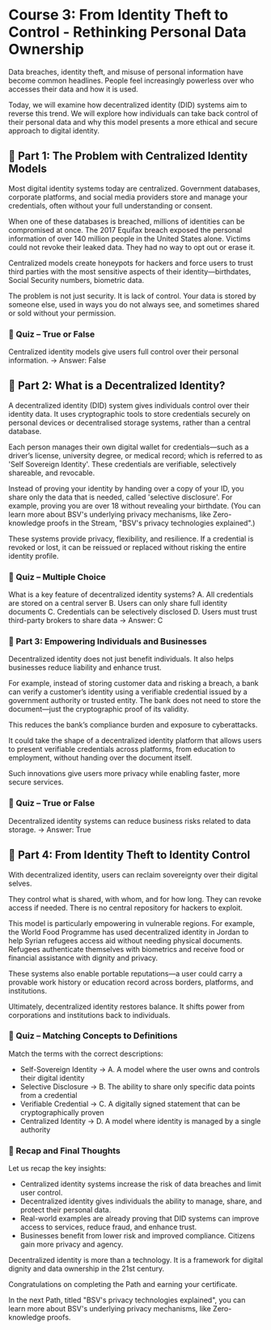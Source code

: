 # Course 3: From Identity Theft to Control - Rethinking Personal Data Ownership

Data breaches, identity theft, and misuse of personal information have become common headlines. People feel increasingly powerless over who accesses their data and how it is used.&#x20;

Today, we will examine how decentralized identity (DID) systems aim to reverse this trend. We will explore how individuals can take back control of their personal data and why this model presents a more ethical and secure approach to digital identity.  &#x20;

## 🔹 Part 1: The Problem with Centralized Identity Models

Most digital identity systems today are centralized. Government databases, corporate platforms, and social media providers store and manage your credentials, often without your full understanding or consent.&#x20;

When one of these databases is breached, millions of identities can be compromised at once. The 2017 Equifax breach exposed the personal information of over 140 million people in the United States alone. Victims could not revoke their leaked data. They had no way to opt out or erase it.&#x20;

Centralized models create honeypots for hackers and force users to trust third parties with the most sensitive aspects of their identity—birthdates, Social Security numbers, biometric data.&#x20;

The problem is not just security. It is lack of control. Your data is stored by someone else, used in ways you do not always see, and sometimes shared or sold without your permission. &#x20;

### 📝 Quiz – True or False&#x20;

Centralized identity models give users full control over their personal information. → Answer: False &#x20;

## 🔹 Part 2: What is a Decentralized Identity?&#x20;

A decentralized identity (DID) system gives individuals control over their identity data. It uses cryptographic tools to store credentials securely on personal devices or decentralised storage systems, rather than a central database.&#x20;

Each person manages their own digital wallet for credentials—such as a driver’s license, university degree, or medical record; which is referred to as 'Self Sovereign Identity'. These credentials are verifiable, selectively shareable, and revocable. &#x20;

Instead of proving your identity by handing over a copy of your ID, you share only the data that is needed, called 'selective disclosure'. For example, proving you are over 18 without revealing your birthdate. (You can learn more about BSV's underlying privacy mechanisms, like Zero-knowledge proofs in the Stream, "BSV's privacy technologies explained".)&#x20;

These systems provide privacy, flexibility, and resilience. If a credential is revoked or lost, it can be reissued or replaced without risking the entire identity profile. &#x20;

### 📝 Quiz – Multiple Choice&#x20;

What is a key feature of decentralized identity systems? A. All credentials are stored on a central server B. Users can only share full identity documents C. Credentials can be selectively disclosed D. Users must trust third-party brokers to share data → Answer: C&#x20;

### 🔹 Part 3: Empowering Individuals and Businesses&#x20;

Decentralized identity does not just benefit individuals. It also helps businesses reduce liability and enhance trust.&#x20;

For example, instead of storing customer data and risking a breach, a bank can verify a customer’s identity using a verifiable credential issued by a government authority or trusted entity. The bank does not need to store the document—just the cryptographic proof of its validity.&#x20;

This reduces the bank’s compliance burden and exposure to cyberattacks.&#x20;

It could take the shape of a decentralized identity platform that allows users to present verifiable credentials across platforms, from education to employment, without handing over the document itself.&#x20;

Such innovations give users more privacy while enabling faster, more secure services. &#x20;

### 📝 Quiz – True or False&#x20;

Decentralized identity systems can reduce business risks related to data storage. → Answer: True &#x20;

## 🔹 Part 4: From Identity Theft to Identity Control &#x20;

With decentralized identity, users can reclaim sovereignty over their digital selves.&#x20;

They control what is shared, with whom, and for how long. They can revoke access if needed. There is no central repository for hackers to exploit.&#x20;

This model is particularly empowering in vulnerable regions. For example, the World Food Programme has used decentralized identity in Jordan to help Syrian refugees access aid without needing physical documents. Refugees authenticate themselves with biometrics and receive food or financial assistance with dignity and privacy.&#x20;

These systems also enable portable reputations—a user could carry a provable work history or education record across borders, platforms, and institutions.&#x20;

Ultimately, decentralized identity restores balance. It shifts power from corporations and institutions back to individuals.&#x20;

### 📝 Quiz – Matching Concepts to Definitions&#x20;

Match the terms with the correct descriptions:&#x20;

* Self-Sovereign Identity → A. A model where the user owns and controls their digital identity&#x20;
* Selective Disclosure → B. The ability to share only specific data points from a credential&#x20;
* Verifiable Credential → C. A digitally signed statement that can be cryptographically proven&#x20;
* Centralized Identity → D. A model where identity is managed by a single authority &#x20;

### 🔹 Recap and Final Thoughts&#x20;

Let us recap the key insights:&#x20;

* Centralized identity systems increase the risk of data breaches and limit user control.&#x20;
* Decentralized identity gives individuals the ability to manage, share, and protect their personal data.&#x20;
* Real-world examples are already proving that DID systems can improve access to services, reduce fraud, and enhance trust.&#x20;
* Businesses benefit from lower risk and improved compliance. Citizens gain more privacy and agency.&#x20;

Decentralized identity is more than a technology. It is a framework for digital dignity and data ownership in the 21st century.&#x20;

Congratulations on completing the Path and earning your certificate.&#x20;

In the next Path, titled "BSV's privacy technologies explained", you can learn more about BSV's underlying privacy mechanisms, like Zero-knowledge proofs.&#x20;
